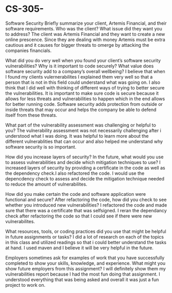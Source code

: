 # CS-305-
Software Security
Briefly summarize your client, Artemis Financial, and their software requirements. Who was the client? What issue did they want you to address? The client was Artemis Financial and they want to create a new online prescence. Since they are dealing with money Artemis must be extra cautious and it causes for bigger threats to omerge by attacking the companies financials.

What did you do very well when you found your client’s software security vulnerabilities? Why is it important to code securely? What value does software security add to a company’s overall wellbeing? I believe that when I found my clients vulernerabilites I explained them very well so that a person that is not in this field could understand what was going on. I also think that I did well with thinking of different ways of trying to better secure the vulnerabilities. It is important to make sure code is secure because it allows for less threats and vulnerabilities to happen which in the end allows for better running code. Software security adds protection from outside or inside threats that may occur and helps the company be able to defend itself from these threats.

What part of the vulnerability assessment was challenging or helpful to you? The vulnerability assessment was not necessarily challenging after i understood what I was doing. It was helpful to learn more about the different vulnerablities that can occur and also helped me understand why software security is so important.

How did you increase layers of security? In the future, what would you use to assess vulnerabilities and decide which mitigation techniques to use? I increased layers of security by providing a certificate in the code as well as the dependency check.I also refactored the code. I would use the depencdency check to assess and decide the mitigation technique needed to reduce the amount of vulnerabilites. 

How did you make certain the code and software application were functional and secure? After refactoring the code, how did you check to see whether you introduced new vulnerabilities? I refactored the code and made sure that there was a certificate that was selfsigned. I reran the dependancy check after refactoring the code so that I could see if there were new vulnerabilites.

What resources, tools, or coding practices did you use that might be helpful in future assignments or tasks? I did a lot of research on each of the topics in this class and utilized readings so that i could better understand the tasks at hand. I used maven and I believe it will be very helpful in the future.

Employers sometimes ask for examples of work that you have successfully completed to show your skills, knowledge, and experience. What might you show future employers from this assignment? I will definitely show them my vulnerabilities report because I had the most fun doing that assignment. I understood everything that was being asked and overall it was just a fun project to work on.
